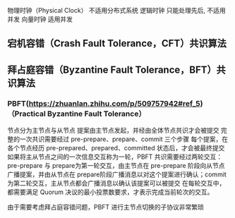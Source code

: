 



物理时钟（Physical Clock）
	不适用分布式系统
逻辑时钟
	只能处理先后, 不适用并发
向量时钟
	适用并发


## 宕机容错（Crash Fault Tolerance，CFT）共识算法










## 拜占庭容错（Byzantine Fault Tolerance，BFT）共识算法


### PBFT(https://zhuanlan.zhihu.com/p/509757942#ref_5)**（Practical Byzantine Fault Tolerance）**
节点分为主节点与从节点
提案由主节点发起，并经由全体节点共识才会被提交
完整的一次共识需要经过 pre-prepare、prepare、commit 三个步骤
每个提案，在各个节点经历 pre-prepared、prepared、committed 状态后，才会被最终提交
如果将主从节点之间的一次信息交互称为一轮，PBFT 共识需要经过两轮交互：pre-prepare 与 prepare为第一轮交互，由主节点在 pre-prepare 阶段向从节点广播提案，并由从节点在 prepare阶段广播消息以对这个提案进行确认；commit 为第二轮交互，主从节点都会广播消息以确认该提案可以被提交
在每轮交互中，都需要满足 Quorum 决议的最小投票数要求，才表示完成当前轮次的交互。

由于需要考虑拜占庭容错问题，PBFT 进行主节点切换的子协议非常繁琐







